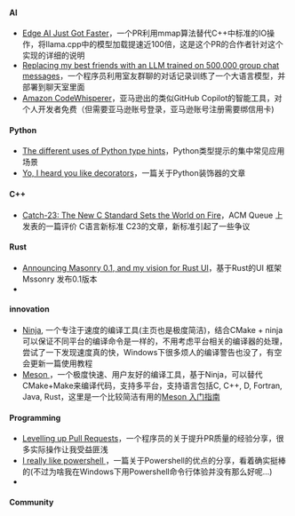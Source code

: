 #### AI
+ [Edge AI Just Got Faster](https://justine.lol/mmap/)，一个PR利用mmap算法替代C++中标准的IO操作，将llama.cpp中的模型加载提速近100倍，这是这个PR的合作者针对这个实现的详细的说明
+ [Replacing my best friends with an LLM trained on 500,000 group chat messages](https://www.izzy.co/blogs/robo-boys.html)，一个程序员利用室友群聊的对话记录训练了一个大语言模型，并部署到聊天室里面
+ [Amazon CodeWhisperer](https://aws.amazon.com/cn/blogs/aws/amazon-codewhisperer-free-for-individual-use-is-now-generally-available/)，亚马逊出的类似GitHub Copilot的智能工具，对个人开发者免费（但需要亚马逊账号登录，亚马逊账号注册需要绑信用卡)

#### Python
+ [The different uses of Python type hints](https://lukeplant.me.uk/blog/posts/the-different-uses-of-python-type-hints/)，Python类型提示的集中常见应用场景
+ [Yo, I heard you like decorators](https://www.bbayles.com/index/decorator_factory)，一篇关于Python装饰器的文章

#### C++
+ [Catch-23: The New C Standard Sets the World on Fire](https://queue.acm.org/detail.cfm?id=3588242)，ACM Queue 上发表的一篇评价 C语言新标准 C23的文章，新标准引起了一些争议

#### Rust
+ [Announcing Masonry 0.1, and my vision for Rust UI](https://poignardazur.github.io/2023/02/02/masonry-01-and-my-vision-for-rust-ui/)，基于Rust的UI 框架 Mssonry 发布0.1版本
+ 

#### innovation
+ [Ninja](https://ninja-build.org/), 一个专注于速度的编译工具(主页也是极度简洁)，结合CMake + ninja可以保证不同平台的编译命令是一样的，不用考虑平台相关的编译器的处理，尝试了一下发现速度真的快，Windows下很多烦人的编译警告也没了，有空会更新一篇使用教程
+ [ Meson ](https://mesonbuild.com/)，一个极度快速、用户友好的编译工具，基于Ninja，可以替代CMake+Make来编译代码，支持多平台，支持语言包括C, C++, D, Fortran, Java, Rust，这里是一个比较简洁有用的[Meson 入门指南](https://www.techgrow.cn/posts/68d93948.html)

#### Programming
+ [Levelling up Pull Requests](https://www.brautaset.org/posts/levelling-up-pull-requests.html)，一个程序员的关于提升PR质量的经验分享，很多实际操作让我受益匪浅
+ [I really like powershell ](https://buttondown.email/hillelwayne/archive/i-really-like-powershell/)，一篇关于Powershell的优点的分享，看着确实挺棒的(不过为啥我在Windows下用Powershell命令行体验并没有那么好呢...)
+ 

#### Community

